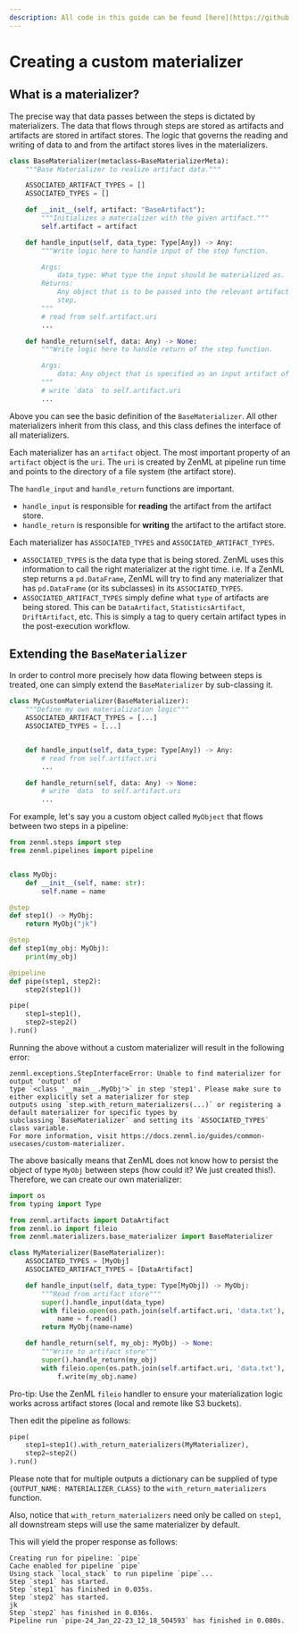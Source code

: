 ```yaml
---
description: All code in this guide can be found [here](https://github.com/zenml-io/zenml/tree/main/examples/custom_materializer).
---
```


# Creating a custom materializer

## What is a materializer?

The precise way that data passes between the steps is dictated by materializers. The data that flows through steps 
are stored as artifacts and artifacts are stored in artifact stores. The logic that governs the reading and writing of 
data to and from the artifact stores lives in the materializers.

```python
class BaseMaterializer(metaclass=BaseMaterializerMeta):
    """Base Materializer to realize artifact data."""

    ASSOCIATED_ARTIFACT_TYPES = []
    ASSOCIATED_TYPES = []

    def __init__(self, artifact: "BaseArtifact"):
        """Initializes a materializer with the given artifact."""
        self.artifact = artifact

    def handle_input(self, data_type: Type[Any]) -> Any:
        """Write logic here to handle input of the step function.

        Args:
            data_type: What type the input should be materialized as.
        Returns:
            Any object that is to be passed into the relevant artifact in the
            step.
        """
        # read from self.artifact.uri
        ...

    def handle_return(self, data: Any) -> None:
        """Write logic here to handle return of the step function.

        Args:
            data: Any object that is specified as an input artifact of the step.
        """
        # write `data` to self.artifact.uri
        ...
```

Above you can see the basic definition of the `BaseMaterializer`. All other materializers inherit from this class, and 
this class defines the interface of all materializers. 

Each materializer has an `artifact` object. The most important property of an `artifact` object is the `uri`. The 
`uri` is created by ZenML at pipeline run time and points to the directory of a file system (the artifact store).

The `handle_input` and `handle_return` functions are important. 

- `handle_input` is responsible for **reading** the artifact from the artifact store.
- `handle_return` is responsible for **writing** the artifact to the artifact store.

Each materializer has `ASSOCIATED_TYPES` and `ASSOCIATED_ARTIFACT_TYPES`.

- `ASSOCIATED_TYPES` is the data type that is being stored. ZenML uses this information to call the right materializer 
at the right time. i.e. If a ZenML step returns a `pd.DataFrame`, ZenML will try to find any materializer that has 
`pd.DataFrame` (or its subclasses) in its `ASSOCIATED_TYPES`.
- `ASSOCIATED_ARTIFACT_TYPES` simply define what `type` of artifacts are being stored. This can be `DataArtifact`, 
`StatisticsArtifact`, `DriftArtifact`, etc. This is simply a tag to query certain artifact types in the post-execution 
workflow.

## Extending the `BaseMaterializer`

In order to control more precisely how data flowing between steps is treated, one can simply extend the 
`BaseMaterializer` by sub-classing it.

```python
class MyCustomMaterializer(BaseMaterializer):
    """Define my own materialization logic"""
    ASSOCIATED_ARTIFACT_TYPES = [...]
    ASSOCIATED_TYPES = [...]


    def handle_input(self, data_type: Type[Any]) -> Any:
        # read from self.artifact.uri
        ...

    def handle_return(self, data: Any) -> None:
        # write `data` to self.artifact.uri
        ...
```

For example, let's say you a custom object called `MyObject` that flows between two steps in a pipeline:

```python
from zenml.steps import step
from zenml.pipelines import pipeline


class MyObj:
    def __init__(self, name: str):
        self.name = name

@step
def step1() -> MyObj:
    return MyObj("jk")

@step
def step1(my_obj: MyObj):
    print(my_obj)

@pipeline
def pipe(step1, step2):
    step2(step1())

pipe(
    step1=step1(), 
    step2=step2()
).run()
```

Running the above without a custom materializer will result in the following error:

```shell
zenml.exceptions.StepInterfaceError: Unable to find materializer for output 'output' of 
type `<class '__main__.MyObj'>` in step 'step1'. Please make sure to either explicitly set a materializer for step 
outputs using `step.with_return_materializers(...)` or registering a default materializer for specific types by 
subclassing `BaseMaterializer` and setting its `ASSOCIATED_TYPES` class variable. 
For more information, visit https://docs.zenml.io/guides/common-usecases/custom-materializer.
```

The above basically means that ZenML does not know how to persist the object of type `MyObj` between steps (how could 
it? We just created this!). Therefore, we can create our own materializer:

```python
import os
from typing import Type

from zenml.artifacts import DataArtifact
from zenml.io import fileio
from zenml.materializers.base_materializer import BaseMaterializer

class MyMaterializer(BaseMaterializer):
    ASSOCIATED_TYPES = [MyObj]
    ASSOCIATED_ARTIFACT_TYPES = [DataArtifact]

    def handle_input(self, data_type: Type[MyObj]) -> MyObj:
        """Read from artifact store"""
        super().handle_input(data_type)
        with fileio.open(os.path.join(self.artifact.uri, 'data.txt'), 'r') as f:
            name = f.read()
        return MyObj(name=name)

    def handle_return(self, my_obj: MyObj) -> None:
        """Write to artifact store"""
        super().handle_return(my_obj)
        with fileio.open(os.path.join(self.artifact.uri, 'data.txt'), 'w') as f:
            f.write(my_obj.name)
```

Pro-tip: Use the ZenML `fileio` handler to ensure your materialization logic works across artifact stores (local and 
remote like S3 buckets).

Then edit the pipeline as follows:

```python
pipe(
    step1=step1().with_return_materializers(MyMaterializer),
    step2=step2()
).run()
```

Please note that for multiple outputs a dictionary can be supplied of type `{OUTPUT_NAME: MATERIALIZER_CLASS}` to the 
`with_return_materializers` function.

Also, notice that `with_return_materializers` need only be called on `step1`, all downstream steps will use the same 
materializer by default.

This will yield the proper response as follows:

```shell
Creating run for pipeline: `pipe`
Cache enabled for pipeline `pipe`
Using stack `local_stack` to run pipeline `pipe`...
Step `step1` has started.
Step `step1` has finished in 0.035s.
Step `step2` has started.
jk
Step `step2` has finished in 0.036s.
Pipeline run `pipe-24_Jan_22-23_12_18_504593` has finished in 0.080s.
```